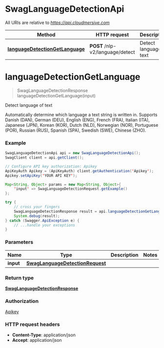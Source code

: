 # SwagLanguageDetectionApi

All URIs are relative to *https://api.cloudmersive.com*

Method | HTTP request | Description
------------- | ------------- | -------------
[**languageDetectionGetLanguage**](SwagLanguageDetectionApi.md#languageDetectionGetLanguage) | **POST** /nlp-v2/language/detect | Detect language of text


<a name="languageDetectionGetLanguage"></a>
# **languageDetectionGetLanguage**
> SwagLanguageDetectionResponse languageDetectionGetLanguage(input)

Detect language of text

Automatically determine which language a text string is written in.  Supports Danish (DAN), German (DEU), English (ENG), French (FRA), Italian (ITA), Japanese (JPN), Korean (KOR), Dutch (NLD), Norwegian (NOR), Portuguese (POR), Russian (RUS), Spanish (SPA), Swedish (SWE), Chinese (ZHO).

### Example
```java
SwagLanguageDetectionApi api = new SwagLanguageDetectionApi();
SwagClient client = api.getClient();

// Configure API key authorization: Apikey
ApiKeyAuth Apikey = (ApiKeyAuth) client.getAuthentication('Apikey');
Apikey.setApiKey('YOUR API KEY');

Map<String, Object> params = new Map<String, Object>{
    'input' => SwagLanguageDetectionRequest.getExample()
};

try {
    // cross your fingers
    SwagLanguageDetectionResponse result = api.languageDetectionGetLanguage(params);
    System.debug(result);
} catch (Swagger.ApiException e) {
    // ...handle your exceptions
}
```

### Parameters

Name | Type | Description  | Notes
------------- | ------------- | ------------- | -------------
 **input** | [**SwagLanguageDetectionRequest**](SwagLanguageDetectionRequest.md)|  |

### Return type

[**SwagLanguageDetectionResponse**](SwagLanguageDetectionResponse.md)

### Authorization

[Apikey](../README.md#Apikey)

### HTTP request headers

 - **Content-Type**: application/json
 - **Accept**: application/json

